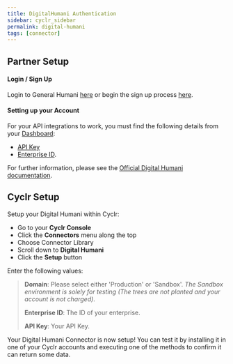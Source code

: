 ```yaml
---
title: DigitalHumani Authentication
sidebar: cyclr_sidebar
permalink: digital-humani
tags: [connector]
---
```


## Partner Setup

#### Login / Sign Up

Login to General Humani [here](https://my.digitalhumani.com/login) or begin the sign up process [here](https://my.digitalhumani.com/register).

#### Setting up your Account

For your API integrations to work, you must find the following details from your [Dashboard](https://my.digitalhumani.com/login):

- [API Key](https://my.digitalhumani.com/developer)
- [Enterprise ID](https://my.digitalhumani.com/developer).

For further information, please see the [Official Digital Humani documentation](https://docs.digitalhumani.com/).

## Cyclr Setup

Setup your Digital Humani within Cyclr:

- Go to your **Cyclr Console**
- Click the **Connectors** menu along the top
- Choose Connector Library
- Scroll down to **Digital Humani**
- Click the **Setup** button

Enter the following values:

> **Domain**: Please select either 'Production' or 'Sandbox'. _The Sandbox environment is solely for testing (The trees are not planted and your account is not charged)_.
>
> **Enterprise ID**: The ID of your enterprise.
>
> **API Key**: Your API Key.

Your Digital Humani Connector is now setup! You can test it by installing it in one of your Cyclr accounts and executing one of the methods to confirm it can return some data.
